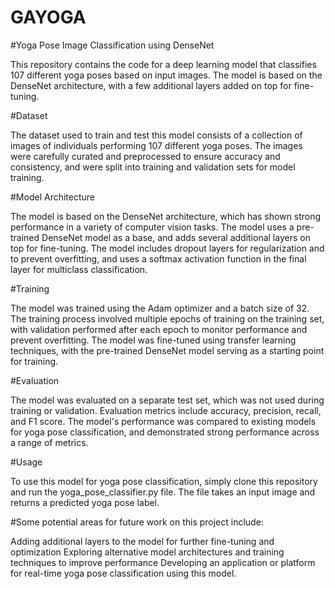 # GAYOGA

#Yoga Pose Image Classification using DenseNet

This repository contains the code for a deep learning model that classifies 107 different yoga poses based on input images. The model is based on the DenseNet architecture, with a few additional layers added on top for fine-tuning.

#Dataset

The dataset used to train and test this model consists of a collection of images of individuals performing 107 different yoga poses. The images were carefully curated and preprocessed to ensure accuracy and consistency, and were split into training and validation sets for model training.

#Model Architecture

The model is based on the DenseNet architecture, which has shown strong performance in a variety of computer vision tasks. The model uses a pre-trained DenseNet model as a base, and adds several additional layers on top for fine-tuning. The model includes dropout layers for regularization and to prevent overfitting, and uses a softmax activation function in the final layer for multiclass classification.

#Training

The model was trained using the Adam optimizer and a batch size of 32. The training process involved multiple epochs of training on the training set, with validation performed after each epoch to monitor performance and prevent overfitting. The model was fine-tuned using transfer learning techniques, with the pre-trained DenseNet model serving as a starting point for training.

#Evaluation

The model was evaluated on a separate test set, which was not used during training or validation. Evaluation metrics include accuracy, precision, recall, and F1 score. The model's performance was compared to existing models for yoga pose classification, and demonstrated strong performance across a range of metrics.

#Usage

To use this model for yoga pose classification, simply clone this repository and run the yoga_pose_classifier.py file. The file takes an input image and returns a predicted yoga pose label.

#Some potential areas for future work on this project include:

Adding additional layers to the model for further fine-tuning and optimization
Exploring alternative model architectures and training techniques to improve performance
Developing an application or platform for real-time yoga pose classification using this model.
